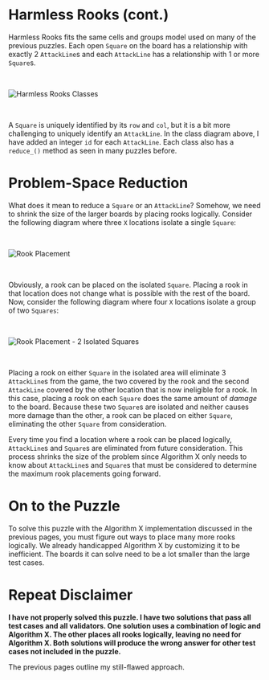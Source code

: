 # Harmless Rooks (cont.)

Harmless Rooks fits the same cells and groups model used on many of the previous puzzles. Each open `Square` on the board has a relationship with exactly 2  `AttackLine`s and each `AttackLine` has a relationship with 1 or more `Square`s.

<BR>

![Harmless Rooks Classes](HarmlessRooksClasses.png)

<BR>

A `Square` is uniquely identified by its `row` and `col`, but it is a bit more challenging to uniquely identify an `AttackLine`. In the class diagram above, I have added an integer `id` for each `AttackLine`. Each class also has a `reduce_()` method as seen in many puzzles before.

# Problem-Space Reduction

What does it mean to reduce a `Square` or an `AttackLine`? Somehow, we need to shrink the size of the larger boards by placing rooks logically. Consider the following diagram where three `X` locations isolate a single `Square`:

<BR>

![Rook Placement](RookPlacement.png)

<BR>

Obviously, a rook can be placed on the isolated `Square`. Placing a rook in that location does not change what is possible with the rest of the board. Now, consider the following diagram where four `X` locations isolate a group of two `Squares`:


<BR>

![Rook Placement - 2 Isolated Squares](RookPlacement2.png)

<BR>


Placing a rook on either `Square` in the isolated area will eliminate 3 `AttackLine`s from the game, the two covered by the rook and the second `AttackLine` covered by the other location that is now ineligible for a rook. In this case, placing a rook on each `Square` does the same amount of _damage_ to the board. Because these two `Square`s are isolated and neither causes more damage than the other, a rook can be placed on either `Square`, eliminating the other `Square` from consideration.

Every time you find a location where a rook can be placed logically, `AttackLine`s and `Square`s are eliminated from future consideration. This process shrinks the size of the problem since Algorithm X only needs to know about `AttackLine`s and `Square`s that must be considered to determine the maximum rook placements going forward.

# On to the Puzzle

To solve this puzzle with the Algorithm X implementation discussed in the previous pages, you must figure out ways to place many more rooks logically. We already handicapped Algorithm X by customizing it to be inefficient. The boards it can solve need to be a lot smaller than the large test cases.

# Repeat Disclaimer

__I have not properly solved this puzzle. I have two solutions that pass all test cases and all validators. One solution uses a combination of logic and Algorithm X. The other places all rooks logically, leaving no need for Algorithm X. Both solutions will produce the wrong answer for other test cases not included in the puzzle.__

The previous pages outline my still-flawed approach.
